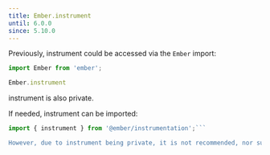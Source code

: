 ```yaml
---
title: Ember.instrument
until: 6.0.0
since: 5.10.0
---
```



Previously, instrument could be accessed via the `Ember` import:
```js
import Ember from 'ember';

Ember.instrument

```
instrument is also private.

 If needed, instrument can be imported:
```js
import { instrument } from '@ember/instrumentation';```

However, due to instrument being private, it is not recommended, nor supported.
